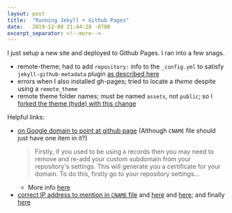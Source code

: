 ```yaml
---
layout: post
title:  "Running Jekyll + Github Pages"
date:   2019-12-08 21:44:28 -0700
excerpt_separator: <!--more-->
---
```

I just setup a new site and deployed to Github Pages. I ran into a few snags.
<!--more-->
 
 - remote-theme; had to add `repository:` info to the `_config.yml` to satisfy `jekyll-github-metadata` plugin [as described here](https://stackoverflow.com/a/48832099/1175496)
 - errors when I also installed gh-pages; tried to locate a *theme* despite using a `remote_theme`
 - remote theme folder names; must be named `assets`, not `public`; so I [forked the theme (hyde) with this change](https://github.com/theredpea/hyde/commit/8793ad60c82a96be0c4755a2368156782127fb20)

Helpful links:
 - [on Google domain to point at github page](https://medium.com/employbl/launch-a-website-with-a-custom-url-using-github-pages-and-google-domains-3dd8d90cc33b) (Although `CNAME` file should just have one item in it?)
    > Firstly, if you used to be using `A` records then you may need to remove and re-add your custom subdomain from your repository's settings. This will generate you a certificate for your domain. To do this, firstly go to your repository settings...
    - More info [here](https://github.community/t5/GitHub-Pages/Does-GitHub-Pages-Support-HTTPS-for-www-and-subdomains/td-p/7116)
  - [correct IP address to mention in `CNAME` file](https://github.com/elm-community/builtwithelm/issues/180#issuecomment-494152040) and [here](https://medium.com/@abidul.rmdn/latest-ip-185-199-108-153-7ada0342e6ad) and [here](https://www.cameronmacleod.com/blog/github-pages-dns); and finally [here](https://help.github.com/en/github/working-with-github-pages/managing-a-custom-domain-for-your-github-pages-site#configuring-a-records-with-your-dns-provider)
